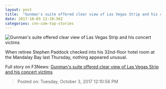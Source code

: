 ```yaml
---
layout: post
title:  "Gunman's suite offered clear view of Las Vegas Strip and his concert victims"
date: 2017-10-03 12:10:56Z
categories: cnn-com-top-stories
---
```


![Gunman's suite offered clear view of Las Vegas Strip and his concert victims](http://i2.cdn.cnn.com/cnnnext/dam/assets/171002215949-mandalay-bay-broken-windows-super-tease.jpg)

When retiree Stephen Paddock checked into his 32nd-floor hotel room at the Mandalay Bay last Thursday, nothing appeared unusual.


Full story on F3News: [Gunman's suite offered clear view of Las Vegas Strip and his concert victims](http://www.f3nws.com/n/kzJkKF)

> Posted on: Tuesday, October 3, 2017 12:10:56 PM
